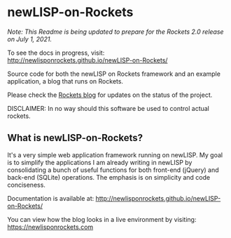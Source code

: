 newLISP-on-Rockets
==================

*Note: This Readme is being updated to prepare for the Rockets 2.0 release on July 1, 2021.*

To see the docs in progress, visit: http://newlisponrockets.github.io/newLISP-on-Rockets/

Source code for both the newLISP on Rockets framework and an example application, a blog that runs on Rockets.

Please check the [Rockets blog](https://newlisponrockets.com) for updates on the status of the project.

DISCLAIMER: In no way should this software be used to control actual rockets.  

What is newLISP-on-Rockets?
---------------------------

It's a very simple web application framework running on newLISP.  My goal is to simplify the applications I am already writing in newLISP by consolidating a bunch of useful functions for both front-end (jQuery) and back-end (SQLite) operations.  The emphasis is on simplicity and code conciseness.

Documentation is available at: http://newlisponrockets.github.io/newLISP-on-Rockets/

You can view how the blog looks in a live environment by visiting: https://newlisponrockets.com


